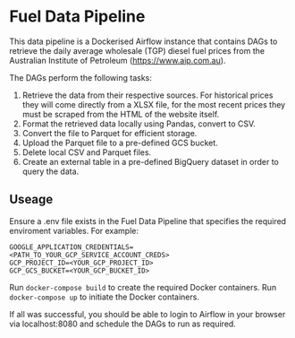 # Fuel Data Pipeline

This data pipeline is a Dockerised Airflow instance that contains DAGs to retrieve the daily average wholesale (TGP) diesel fuel prices from the Australian Institute of Petroleum (https://www.aip.com.au).

The DAGs perform the following tasks:

  1. Retrieve the data from their respective sources. For historical prices they will come directly from a XLSX file, for the most recent prices they must be scraped from the HTML of the website itself.
  2. Format the retrieved data locally using Pandas, convert to CSV.
  3. Convert the file to Parquet for efficient storage.
  4. Upload the Parquet file to a pre-defined GCS bucket. 
  5. Delete local CSV and Parquet files.
  6. Create an external table in a pre-defined BigQuery dataset in order to query the data. 

## Useage

Ensure a .env file exists in the Fuel Data Pipeline that specifies the required enviroment variables. For example:

```
GOOGLE_APPLICATION_CREDENTIALS=<PATH_TO_YOUR_GCP_SERVICE_ACCOUNT_CREDS>
GCP_PROJECT_ID=<YOUR_GCP_PROJECT_ID>
GCP_GCS_BUCKET=<YOUR_GCP_BUCKET_ID>
```

Run `docker-compose build` to create the required Docker containers. 
Run `docker-compose up` to initiate the Docker containers. 

If all was successful, you should be able to login to Airflow in your browser via localhost:8080 and schedule the DAGs to run as required. 
